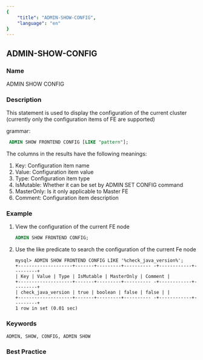 ```yaml
---
{
    "title": "ADMIN-SHOW-CONFIG",
    "language": "en"
}
---
```


<!--
Licensed to the Apache Software Foundation (ASF) under one
or more contributor license agreements.  See the NOTICE file
distributed with this work for additional information
regarding copyright ownership.  The ASF licenses this file
to you under the Apache License, Version 2.0 (the
"License"); you may not use this file except in compliance
with the License.  You may obtain a copy of the License at

  http://www.apache.org/licenses/LICENSE-2.0

Unless required by applicable law or agreed to in writing,
software distributed under the License is distributed on an
"AS IS" BASIS, WITHOUT WARRANTIES OR CONDITIONS OF ANY
KIND, either express or implied.  See the License for the
specific language governing permissions and limitations
under the License.
-->

## ADMIN-SHOW-CONFIG

### Name

ADMIN SHOW CONFIG

### Description

This statement is used to display the configuration of the current cluster (currently only the configuration items of FE are supported)

grammar:

```sql
 ADMIN SHOW FRONTEND CONFIG [LIKE "pattern"];
```

The columns in the results have the following meanings:

1. Key: Configuration item name
2. Value: Configuration item value
3. Type: Configuration item type
4. IsMutable: Whether it can be set by ADMIN SET CONFIG command
5. MasterOnly: Is it only applicable to Master FE
6. Comment: Configuration item description

### Example

1. View the configuration of the current FE node

   ```sql
   ADMIN SHOW FRONTEND CONFIG;
   ```

2. Use the like predicate to search the configuration of the current Fe node

   ```
   mysql> ADMIN SHOW FRONTEND CONFIG LIKE '%check_java_version%';
   +--------------------+-------+---------+---------- -+------------+---------+
   | Key | Value | Type | IsMutable | MasterOnly | Comment |
   +--------------------+-------+---------+---------- -+------------+---------+
   | check_java_version | true | boolean | false | false | |
   +--------------------+-------+---------+---------- -+------------+---------+
   1 row in set (0.01 sec)
   ```

### Keywords

    ADMIN, SHOW, CONFIG, ADMIN SHOW

### Best Practice

